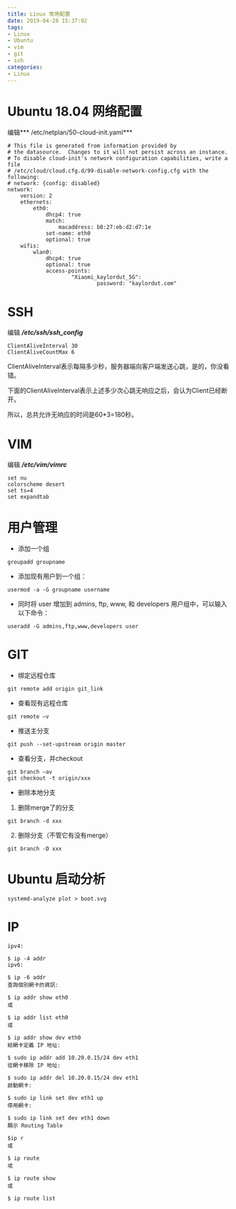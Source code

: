 ```yaml
---
title: Linux 常用配置
date: 2019-04-28 15:37:02
tags:
- Linux
- Ubuntu
- vim
- git
- ssh
categories:
- Linux
---
```

# Ubuntu 18.04 网络配置
编辑*** /etc/netplan/50-cloud-init.yaml***
```
# This file is generated from information provided by
# the datasource.  Changes to it will not persist across an instance.
# To disable cloud-init's network configuration capabilities, write a file
# /etc/cloud/cloud.cfg.d/99-disable-network-config.cfg with the following:
# network: {config: disabled}
network:
    version: 2
    ethernets:
        eth0:
            dhcp4: true
            match:
                macaddress: b8:27:eb:d2:d7:1e
            set-name: eth0
            optional: true
    wifis:
        wlan0:
            dhcp4: true
            optional: true
            access-points:
                    "Xiaomi_kaylordut_5G":
                            password: "kaylordut.com"

```

# SSH
编辑 ***/etc/ssh/ssh_config***
```
ClientAliveInterval 30
ClientAliveCountMax 6
```
ClientAliveInterval表示每隔多少秒，服务器端向客户端发送心跳，是的，你没看错。

下面的ClientAliveInterval表示上述多少次心跳无响应之后，会认为Client已经断开。

所以，总共允许无响应的时间是60*3=180秒。

# VIM
编辑 ***/etc/vim/vimrc***
```
set nu
colorscheme desert
set ts=4
set expandtab
```

# 用户管理
- 添加一个组
```
groupadd groupname
```
- 添加现有用户到一个组：
```
usermod -a -G groupname username
```
- 同时将 user 增加到 admins, ftp, www, 和 developers 用户组中，可以输入以下命令：
```
useradd -G admins,ftp,www,developers user
```

# GIT
- 绑定远程仓库
```
git remote add origin git_link
```
- 查看现有远程仓库
```
git remote –v
```
- 推送主分支
```
git push --set-upstream origin master
```
- 查看分支，并checkout
```
git branch –av
git checkout -t origin/xxx
```
- 删除本地分支
1. 删除merge了的分支
```
git branch -d xxx
```
2. 删除分支（不管它有没有merge）
```
git branch -D xxx
```

# Ubuntu 启动分析
```
systemd-analyze plot > boot.svg
```

# IP
```
ipv4:

$ ip -4 addr
ipv6:

$ ip -6 addr
查詢個別網卡的資訊:

$ ip addr show eth0
或

$ ip addr list eth0
或

$ ip addr show dev eth0
給網卡定義 IP 地址:

$ sudo ip addr add 10.20.0.15/24 dev eth1
從網卡移除 IP 地址:

$ sudo ip addr del 10.20.0.15/24 dev eth1
啟動網卡:

$ sudo ip link set dev eth1 up
停用網卡:

$ sudo ip link set dev eth1 down
顯示 Routing Table

$ip r
或

$ ip route
戓

$ ip route show
或

$ ip route list
```
